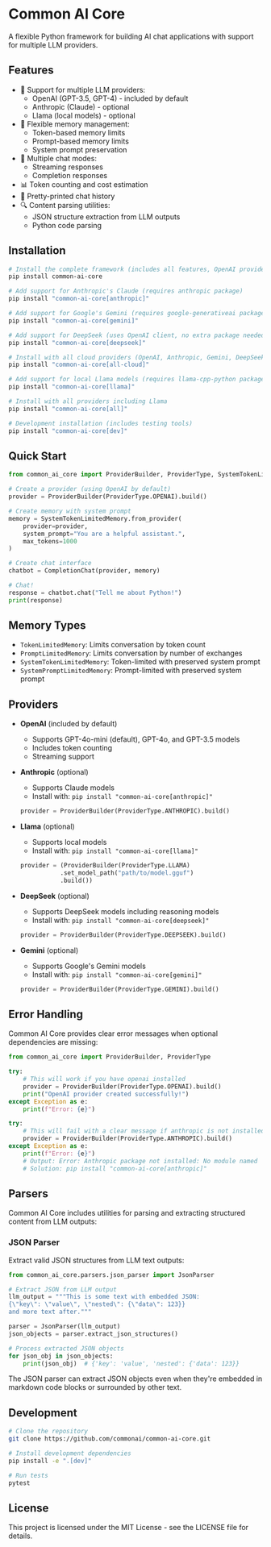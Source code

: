 # Common AI Core

A flexible Python framework for building AI chat applications with support for multiple LLM providers.

## Features

- 🤖 Support for multiple LLM providers:
  - OpenAI (GPT-3.5, GPT-4) - included by default
  - Anthropic (Claude) - optional
  - Llama (local models) - optional
- 💾 Flexible memory management:
  - Token-based memory limits
  - Prompt-based memory limits
  - System prompt preservation
- 🔄 Multiple chat modes:
  - Streaming responses
  - Completion responses
- 📊 Token counting and cost estimation
- 🎨 Pretty-printed chat history
- 🔍 Content parsing utilities:
  - JSON structure extraction from LLM outputs
  - Python code parsing

## Installation

```bash
# Install the complete framework (includes all features, OpenAI provider ready to use)
pip install common-ai-core

# Add support for Anthropic's Claude (requires anthropic package)
pip install "common-ai-core[anthropic]"

# Add support for Google's Gemini (requires google-generativeai package)
pip install "common-ai-core[gemini]"

# Add support for DeepSeek (uses OpenAI client, no extra package needed)
pip install "common-ai-core[deepseek]"

# Install with all cloud providers (OpenAI, Anthropic, Gemini, DeepSeek)
pip install "common-ai-core[all-cloud]"

# Add support for local Llama models (requires llama-cpp-python package)
pip install "common-ai-core[llama]"

# Install with all providers including Llama
pip install "common-ai-core[all]"

# Development installation (includes testing tools)
pip install "common-ai-core[dev]"
```

## Quick Start

```python
from common_ai_core import ProviderBuilder, ProviderType, SystemTokenLimitedMemory, CompletionChat

# Create a provider (using OpenAI by default)
provider = ProviderBuilder(ProviderType.OPENAI).build()

# Create memory with system prompt
memory = SystemTokenLimitedMemory.from_provider(
    provider=provider,
    system_prompt="You are a helpful assistant.",
    max_tokens=1000
)

# Create chat interface
chatbot = CompletionChat(provider, memory)

# Chat!
response = chatbot.chat("Tell me about Python!")
print(response)
```

## Memory Types

- `TokenLimitedMemory`: Limits conversation by token count
- `PromptLimitedMemory`: Limits conversation by number of exchanges
- `SystemTokenLimitedMemory`: Token-limited with preserved system prompt
- `SystemPromptLimitedMemory`: Prompt-limited with preserved system prompt

## Providers

- **OpenAI** (included by default)
  - Supports GPT-4o-mini (default), GPT-4o, and GPT-3.5 models
  - Includes token counting
  - Streaming support

- **Anthropic** (optional)
  - Supports Claude models
  - Install with: `pip install "common-ai-core[anthropic]"`
  ```python
  provider = ProviderBuilder(ProviderType.ANTHROPIC).build()
  ```

- **Llama** (optional)
  - Supports local models
  - Install with: `pip install "common-ai-core[llama]"`
  ```python
  provider = (ProviderBuilder(ProviderType.LLAMA)
             .set_model_path("path/to/model.gguf")
             .build())
  ```

- **DeepSeek** (optional)
  - Supports DeepSeek models including reasoning models
  - Install with: `pip install "common-ai-core[deepseek]"`
  ```python
  provider = ProviderBuilder(ProviderType.DEEPSEEK).build()
  ```

- **Gemini** (optional)
  - Supports Google's Gemini models
  - Install with: `pip install "common-ai-core[gemini]"`
  ```python
  provider = ProviderBuilder(ProviderType.GEMINI).build()
  ```

## Error Handling

Common AI Core provides clear error messages when optional dependencies are missing:

```python
from common_ai_core import ProviderBuilder, ProviderType

try:
    # This will work if you have openai installed
    provider = ProviderBuilder(ProviderType.OPENAI).build()
    print("OpenAI provider created successfully!")
except Exception as e:
    print(f"Error: {e}")

try:
    # This will fail with a clear message if anthropic is not installed
    provider = ProviderBuilder(ProviderType.ANTHROPIC).build()
except Exception as e:
    print(f"Error: {e}")
    # Output: Error: Anthropic package not installed: No module named 'anthropic'
    # Solution: pip install "common-ai-core[anthropic]"
```

## Parsers

Common AI Core includes utilities for parsing and extracting structured content from LLM outputs:

### JSON Parser

Extract valid JSON structures from LLM text outputs:

```python
from common_ai_core.parsers.json_parser import JsonParser

# Extract JSON from LLM output
llm_output = """This is some text with embedded JSON: 
{\"key\": \"value\", \"nested\": {\"data\": 123}} 
and more text after."""

parser = JsonParser(llm_output)
json_objects = parser.extract_json_structures()

# Process extracted JSON objects
for json_obj in json_objects:
    print(json_obj)  # {'key': 'value', 'nested': {'data': 123}}
```

The JSON parser can extract JSON objects even when they're embedded in markdown code blocks or surrounded by other text.

## Development

```bash
# Clone the repository
git clone https://github.com/commonai/common-ai-core.git

# Install development dependencies
pip install -e ".[dev]"

# Run tests
pytest
```

## License

This project is licensed under the MIT License - see the LICENSE file for details.
